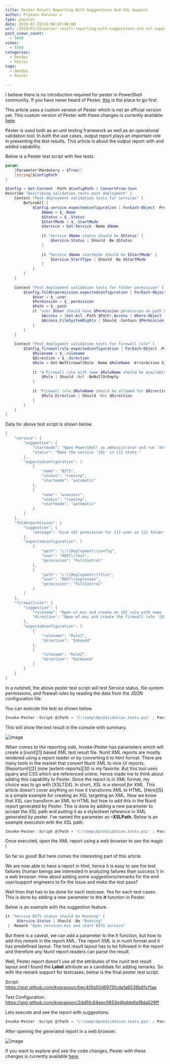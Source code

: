 ```yaml
---
title: Pester Result Reporting With Suggestions And XSL Support
author: Prasoon Karunan v
type: popular
date: 2019-07-25T16:00:07+00:00
url: /2019/07/25/pester-result-reporting-with-suggestions-and-xsl-support/
post_views_count:
  - 5640
views:
  - 5594
categories:
  - DevOps
  - Pester
tags:
  - DevOps
  - Pester

---
```

I believe there is no introduction required for pester in PowerShell community. If you have never heard of Pester, [this](https://github.com/pester/pester/wiki) is the place to go first. 

This article uses a custom version of Pester which is not an official version yet. This custom version of Pester with these changes is currently available [here](https://github.com/kvprasoon/Pester/tree/remark).


Pester is used both as an unit testing framework as well as an operational validation tool. In both the use cases, output report plays an important role in presenting the test results. This article is about the output report with and added capability. 

Below is a Pester test script with few tests.

```powershell
param(
    [Parameter(Mandatory = $True)]
    [string]$ConfigPath
)

$Config = Get-Content -Path $ConfigPath | ConvertFrom-Json
Describe "Describing validation tests post deployment" {
    Context "Post deployment validation tests for services" {
        BeforeAll {
            $Config.service.expectedconfiguration | ForEach-Object -Process {
                $Name = $_.Name
                $Status = $_.Status
                $StartMode = $_.StartMode
                $Service = Get-Service -Name $Name
    
                it "Service $Name status should be $Status" {
                    $Service.Status | Should -Be $Status
                } 
    
                it "Service $Name startmode should be $StartMode" {
                    $Service.StartType | Should -Be $StartMode
                } 
            }
        }
    }
    
    Context "Post deployment validation tests for folder permission" {
        $Config.folderpermission.expectedconfiguration | ForEach-Object -Process {
            $User = $_.user
            $Permission = $_.permission
            $Path = $_.path
            it "user $User should have $Permission permission on path $Path" {
                $Access = (Get-Acl -Path $Path).Access | Where-Object -FilterScript { $_.IdentityReference -eq $User }
                $Access.FileSystemRights | Should -Contain $Permission
            } 
        }
    }
    
    Context "Post deployment validation tests for firewall rule" {
        $Config.firewallrule.expectedconfiguration | ForEach-Object -Process {
            $Rulename = $_.rulename
            $Direction = $_.direction
            $Rule = Get-NetFirewallRule -Name $RuleName -ErrorAction SilentlyContinue
    
            it "A Firewall rule with name $RuleName should be available" {
                $Rule | Should -Not -BeNullOrEmpty
            } 
    
            it "Firewall rule $RuleName should be allowed for $Direction connection" {
                $Rule.Direction | Should -Not $Direction
            } 
        }
    }
}
```

Data for above test script is shown below.

```powershell
{
    "service": {
        "suggestion": {
            "startmode": "Open PowerShell as administrator and run 'Set-Service -Name {0} -StartType {1}'",
            "status": "Make the service '{0}' in {1} state."
        },
        "expectedconfiguration": [
            {
                "name": "BITS",
                "status": "running",
                "startmode": "automatic"
            },
            {
                "name": "wuauserv",
                "status": "running",
                "startmode": "automatic"
            }
        ]
    },
    "folderpermission": {
        "suggestion": {
            "message": "Give {0} permission for {1} user on {2} folder."
        },
        "expectedconfiguration": [
            {
                "path": "c:\\Deployment\\config",
                "user": "RDFC\\Test",
                "permission": "FullControl"
            },
            {
                "path": "c:\\Deployment\\files",
                "user": "RDFC\\kvprasoon",
                "permission": "FullControl"
            }
        ]
    },
    "firewallrule": {
        "suggestion": {
            "rulename": "Open wf.msc and create an {0} rule with name '{1}'.",
            "direction": "Open wf.msc and create the firewall rule '{0}' for {1} connection."
        },
        "expectedconfiguration": [
            {
                "rulename": "Rule1",
                "direction": "Inbound"
            },
            {
                "rulename": "Rule2",
                "direction": "Outbound"
            }
        ]
    }
}
```


In a nutshell, the above pester test script will test Service status, file system permissions, and firewall rules by reading the data from the JSON configuration file.

You can execute the test as shown below.

```powershell
Invoke-Pester -Script @{Path = 'C:\temp\OpsValidation.tests.ps1' ; Parameters = @{ConfigPath = 'c:\temp\OpsValidationConfig.json'}}
```

This will show the test result in the console with summary.

![image](/images/remark1.png)

When comes to the reporting side, Invoke-Pester has parameters which will create a [nunit][1] based XML test result file. Nunit XML reports are mostly rendered using a report reader or by converting it to html format. There are many tools in the market that convert Nunit XML to nice UI reports. [Reportunit][2] (now [extent-reports][3]) is my favorite. But this tool uses jquery and CSS which are referenced online, hence made me to think about adding this capability to Pester. Since the report is in XML format, my choice was to go with [XSLT][4]. In short, _XSL is a steroid for XML_. This article doesn’t cover anything on how it transforms XML to HTML. [Here][5] is a simple example for creating an XSL targeting an XML. Now we know that XSL can transform an XML to HTML but how to add this in the Nunit report generated by Pester. This is done by adding a new parameter to accept the XSL path and putting it as a stylesheet reference in XML generated by pester. I’ve named the parameter as **–XSLPath.** Below is an example execution with the XSL path. 

```powershell
Invoke-Pester -Script @{Path = 'C:\temp\OpsValidation.tests.ps1' ; Parameters = @{ConfigPath = 'c:\temp\OpsValidationConfig.json'}} -OutputFile c:\temp\OpsValidation.xml -OutputFormat NUnitXml -XSLPath c:\temp\OpsValidation.xsl
```

Once executed, open the XML report using a web browser to see the magic !

So far so good! But here comes the interesting part of this article.

We are now able to have a report in html, hence it is easy to see the test failures (human beings are interested in analyzing failures than success !) in a web browser. How about adding some suggestions/remarks for the end user/support engineers to fix the issue and make the test pass?

Well then that has to be done for each testcase. Yes for each test cases. This is done by adding a new parameter to the **it** function in Pester. 

Below is an example with the suggestion feature.

```powershell
it "Service BITS status should be Running" {
     $Service.Status | Should -Be "Running"
 } -Remark "Open services.msc and start BITS service"
```


But there is a caveat, we can add a parameter to the It function, but how to add this remark in the report XML. The report XML is in nunit format and it has predefined layout. The test result layout has to be followed in the report and therefore any Nunit report readers can parse the result.

Well, Pester report doesn’t use all the attributes of the nunit test result layout and I found the **Label** attribute as a candidate for adding remarks. So with the remark support for testcases, below is the final pester test script.

Script: <https://gist.github.com/kvprasoon/bec40fa50d6975fcdafa6536b61cf1aa>

Test Configuration: <https://gist.github.com/kvprasoon/2dd5fc64eec0653e4bdde6a18da526ff>

Lets execute and see the report with suggestions. 

```powershell
Invoke-Pester -Script @{Path = 'C:\temp\OpsValidation.tests.ps1' ; Parameters = @{ConfigPath = 'c:\temp\OpsValidationConfig.json'}} -OutputFile c:\temp\OpsValidation.xml -OutputFormat NUnitXml -XSLPath c:\temp\OpsValidation.xsl
```

After opening the generated report in a web browser.

![image](/images/remark2.png)

If you want to explore and see the code changes, Pester with these changes is currently available [here](https://github.com/kvprasoon/Pester/tree/remark).
